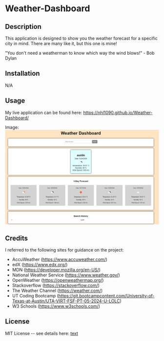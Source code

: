 # Weather-Dashboard


## Description
This application is designed to show you the weather forecast for a specific city in mind. There are many like it, but this one is mine!

"You don't need a weatherman to know which way the wind blows!" - Bob Dylan


## Installation
N/A


## Usage
My live application can be found here: https://nhl1090.github.io/Weather-Dashboard/

Image:
![alt text](image.png)


## Credits
I referred to the following sites for guidance on the project:

- AccuWeather (https://www.accuweather.com/)
- edX (https://www.edx.org/)
- MDN (https://developer.mozilla.org/en-US/)
- National Weather Service (https://www.weather.gov/)
- OpenWeather (https://openweathermap.org/)
- Stackoverflow (https://stackoverflow.com/)
- The Weather Channel (https://weather.com/)
- UT Coding Bootcamp (https://git.bootcampcontent.com/University-of-Texas-at-Austin/UTA-VIRT-FSF-PT-05-2024-U-LOLC)
- W3 Schools (https://www.w3schools.com/)


## License
MIT License -- see details here: [text](LICENSE)